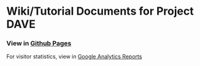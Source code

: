 # Wiki/Tutorial Documents for Project DAVE

### View in [Github Pages](https://field-robotics-lab.github.io/dave.doc/) 

For visitor statistics, view in [Google Analytics Reports](https://analytics.google.com/analytics/web/#/p306166582/reports/reportinghub?params=_u..nav%3Dmaui%26_u..pageSize%3D25)

